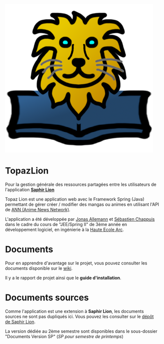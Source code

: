![Logo du projet](/doc/Logo.png?raw=true)

# TopazLion
Pour la gestion générale des ressources partagées entre les utilisateurs de l'application **[Saphir Lion](https://github.com/Ozurah-HES/SaphirLion)**

Topaz Lion est une application web avec le Framework Spring (Java) permettant de gérer créer / modifier des mangas ou animes en utilisant l'API de [ANN (Anime News Network)](https://www.animenewsnetwork.com/encyclopedia/api.php).

L'application a été développée par [Jonas Allemann](https://github.com/Ozurah) et [Sébastien Chappuis](https://github.com/seba-chappuis) dans le cadre du cours de "JEE/Spring II" de 3ème année en développement logiciel, en ingénierie à la [Haute Ecole Arc](https://he-arc.ch/).

# Documents
Pour en apprendre d'avantage sur le projet, vous pouvez consulter les documents disponible sur le [wiki](https://github.com/Ozurah-HES/SaphirLion/wiki).

Il y a le rapport de projet ainsi que le **guide d'installation**.

# Documents sources

Comme l'application est une extension à **Saphir Lion**, les documents sources ne sont pas dupliqués ici. Vous pouvez les consulter sur le [dépôt de Saphir Lion](https://github.com/Ozurah-HES/SaphirLion/tree/main/doc). 

La version dédiée au 2ème semestre sont disponibles dans le sous-dossier "Documents Version SP" (_SP pour semestre de printemps_)
